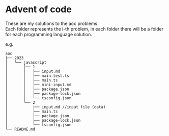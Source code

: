 # Advent of code

These are my solutions to the aoc problems.\
Each folder represents the i-th problem, in each folder there will be a folder
for each programming language solution.

e.g.

```
aoc
├── 2023
│   └── javascript 
│       ├── 1
│       │   ├── input.md
│       │   ├── main.test.ts
│       │   ├── main.ts
│       │   ├── mini-input.md
│       │   ├── package.json
│       │   ├── package-lock.json
│       │   └── tsconfig.json
│       └── 2
│           ├── input.md //input file (data)
│           ├── main.ts
│           ├── package.json
│           ├── package-lock.json
│           └── tsconfig.json
└── README.md
```
